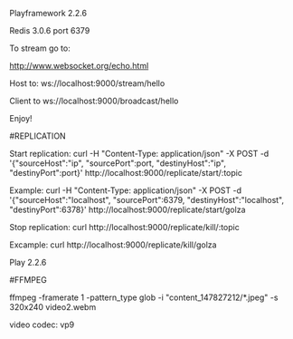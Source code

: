 Playframework 2.2.6 

Redis 3.0.6 port 6379

To stream go to:

http://www.websocket.org/echo.html

Host to: ws://localhost:9000/stream/hello

Client to ws://localhost:9000/broadcast/hello


Enjoy!


#REPLICATION


Start replication:
curl -H "Content-Type: application/json" -X POST -d '{"sourceHost":"ip", "sourcePort":port, "destinyHost":"ip", "destinyPort":port}' http://localhost:9000/replicate/start/:topic

Example:
curl -H "Content-Type: application/json" -X POST -d '{"sourceHost":"localhost", "sourcePort":6379, "destinyHost":"localhost", "destinyPort":6378}' http://localhost:9000/replicate/start/golza


Stop replication:
curl  http://localhost:9000/replicate/kill/:topic

Excample:
curl  http://localhost:9000/replicate/kill/golza


Play 2.2.6

#FFMPEG

ffmpeg -framerate 1 -pattern_type glob -i "content_147827212/*.jpeg" -s 320x240 video2.webm

video codec: vp9
